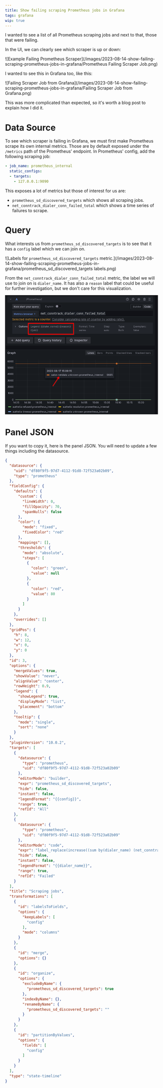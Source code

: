 ```yaml
---
title: Show failing scraping Prometheus jobs in Grafana
tags: grafana
wip: true
---
```



I wanted to see a list of all Prometheus scraping jobs and next to that, those that were failing.

In the UI, we can clearly see which scraper is up or down:

![Example Failing Prometheus Scraper](/images/2023-08-14-show-failing-scraping-prometheus-jobs-in-grafana/Prometheus Failing Scraper Job.png)

I wanted to see this in Grafana too, like this:

![Failing Scraper Job from Grafana](/images/2023-08-14-show-failing-scraping-prometheus-jobs-in-grafana/Failing Scraper Job from Grafana.png)

This was more complicated than expected, so it's worth a blog post to explain how I did it.

# Data Source

To see which scraper is failing in Grafana, we must first make Prometheus scrape its own internal
metrics. Those are by default exposed under the `/metrics` path of the Prometheus' endpoint. In Prometheus' config, add the
following scraping job:

```yaml
- job_name: prometheus_internal
  static_configs:
  - targets:
    - 127.0.0.1:9090
```

This exposes a lot of metrics but those of interest for us are:

- `prometheus_sd_discovered_targets` which shows all scraping jobs.
- `net_conntrack_dialer_conn_failed_total` which shows a time series of failures to scrape.

# Query

What interests us from `prometheus_sd_discovered_targets` is to see that it has a `config` label which we can join on.

![Labels for `prometheus_sd_discovered_targets` metric.](/images/2023-08-14-show-failing-scraping-prometheus-jobs-in-grafana/prometheus_sd_discovered_targets labels.png)

From the `net_conntrack_dialer_conn_failed_total` metric, the label we will use to join on is `dialer_name`. It has also a `reason` label that could be useful for further investigation, but we don't care for this visualization.

![Labels for `net_conntrack_dialer_conn_failed_total` metric.](/images/2023-08-14-show-failing-scraping-prometheus-jobs-in-grafana/failure_raw_metric.png)

# Panel JSON

If you want to copy it, here is the panel JSON. You will need to update a few things including the datasource.

```json
{
  "datasource": {
    "uid": "df80f9f5-97d7-4112-91d8-72f523a02b09",
    "type": "prometheus"
  },
  "fieldConfig": {
    "defaults": {
      "custom": {
        "lineWidth": 0,
        "fillOpacity": 70,
        "spanNulls": false
      },
      "color": {
        "mode": "fixed",
        "fixedColor": "red"
      },
      "mappings": [],
      "thresholds": {
        "mode": "absolute",
        "steps": [
          {
            "color": "green",
            "value": null
          },
          {
            "color": "red",
            "value": 80
          }
        ]
      }
    },
    "overrides": []
  },
  "gridPos": {
    "h": 8,
    "w": 12,
    "x": 0,
    "y": 0
  },
  "id": 3,
  "options": {
    "mergeValues": true,
    "showValue": "never",
    "alignValue": "center",
    "rowHeight": 0.9,
    "legend": {
      "showLegend": true,
      "displayMode": "list",
      "placement": "bottom"
    },
    "tooltip": {
      "mode": "single",
      "sort": "none"
    }
  },
  "pluginVersion": "10.0.2",
  "targets": [
    {
      "datasource": {
        "type": "prometheus",
        "uid": "df80f9f5-97d7-4112-91d8-72f523a02b09"
      },
      "editorMode": "builder",
      "expr": "prometheus_sd_discovered_targets",
      "hide": false,
      "instant": false,
      "legendFormat": "{{config}}",
      "range": true,
      "refId": "All"
    },
    {
      "datasource": {
        "type": "prometheus",
        "uid": "df80f9f5-97d7-4112-91d8-72f523a02b09"
      },
      "editorMode": "code",
      "expr": "label_replace(increase((sum by(dialer_name) (net_conntrack_dialer_conn_failed_total))[15m:1m]), \"config\", \"$1\", \"dialer_name\", \"(.*)\") > 10",
      "hide": false,
      "instant": false,
      "legendFormat": "{{dialer_name}}",
      "range": true,
      "refId": "Failed"
    }
  ],
  "title": "Scraping jobs",
  "transformations": [
    {
      "id": "labelsToFields",
      "options": {
        "keepLabels": [
          "config"
        ],
        "mode": "columns"
      }
    },
    {
      "id": "merge",
      "options": {}
    },
    {
      "id": "organize",
      "options": {
        "excludeByName": {
          "prometheus_sd_discovered_targets": true
        },
        "indexByName": {},
        "renameByName": {
          "prometheus_sd_discovered_targets": ""
        }
      }
    },
    {
      "id": "partitionByValues",
      "options": {
        "fields": [
          "config"
        ]
      }
    }
  ],
  "type": "state-timeline"
}
```
